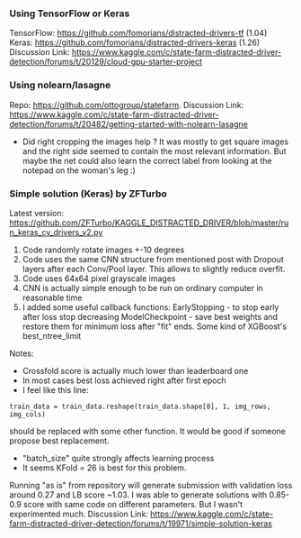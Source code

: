 ### Using TensorFlow or Keras 
TensorFlow: https://github.com/fomorians/distracted-drivers-tf  (1.04)
Keras: https://github.com/fomorians/distracted-drivers-keras  (1.26)
Discussion Link: https://www.kaggle.com/c/state-farm-distracted-driver-detection/forums/t/20129/cloud-gpu-starter-project

### Using nolearn/lasagne
Repo: https://github.com/ottogroup/statefarm.
Discussion Link: https://www.kaggle.com/c/state-farm-distracted-driver-detection/forums/t/20482/getting-started-with-nolearn-lasagne
- Did right cropping the images help ?
It was mostly to get square images and the right side seemed to contain the most relevant information. But maybe the net could also learn the correct label from looking at the notepad on the woman's leg :)


### Simple solution (Keras) by ZFTurbo
Latest version: https://github.com/ZFTurbo/KAGGLE_DISTRACTED_DRIVER/blob/master/run_keras_cv_drivers_v2.py
1. Code randomly rotate images +-10 degrees
2. Code uses the same CNN structure from mentioned post with Dropout layers after each Conv/Pool layer. This allows to slightly reduce overfit.
3. Code uses 64x64 pixel grayscale images
4. CNN is actually simple enough to be run on ordinary computer in reasonable time
5. I added some useful callback functions: EarlyStopping - to stop early after loss stop decreasing ModelCheckpoint - save best weights and restore them for minimum loss after "fit" ends. Some kind of XGBoost's best_ntree_limit

Notes:
- Crossfold score is actually much lower than leaderboard one
- In most cases best loss achieved right after first epoch
- I feel like this line:

`train_data = train_data.reshape(train_data.shape[0], 1, img_rows, img_cols)`

should be replaced with some other function. It would be good if someone propose best replacement.

- "batch_size" quite strongly affects learning process
- It seems KFold = 26 is best for this problem.

Running "as is" from repository will generate submission with validation loss around 0.27 and LB score ~1.03. I was able to generate solutions with 0.85-0.9 score with same code on different parameters. But I wasn't experimented much.
Discussion Link: https://www.kaggle.com/c/state-farm-distracted-driver-detection/forums/t/19971/simple-solution-keras


